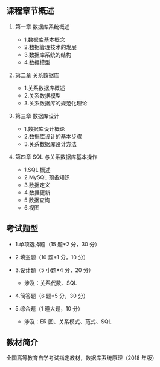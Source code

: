 ## 课程章节概述

1. 第一章 数据库系统概述

   - 1.数据库基本概念
   - 2.数据管理技术的发展
   - 3.数据库系统的结构
   - 4.数据模型

2. 第二章 关系数据库

   - 1.关系数据库概述
   - 2.关系数据模型
   - 3.关系数据库的规范化理论

3. 第三章 数据库设计

   - 1.数据库设计概论
   - 2.数据库设计的基本步骤
   - 3.关系数据库设计方法

4. 第四章 SQL 与关系数据库基本操作
   - 1.SQL 概述
   - 2.MySQL 预备知识
   - 3.数据定义
   - 4.数据更新
   - 5.数据查询
   - 6.视图

## 考试题型

- 1.单项选择题（15 题\*2 分，30 分）
- 2.填空题（10 题\*1 分，10 分）
- 3.设计题（5 小题\*4 分，20 分）

  - 涉及：关系代数、SQL

- 4.简答题（6 题\*5 分，30 分）
- 5.综合题（1 道大题，10 分）
  - 涉及：ER 图、关系模式、范式、SQL

## 教材简介

全国高等教育自学考试指定教材，数据库系统原理（2018 年版）
